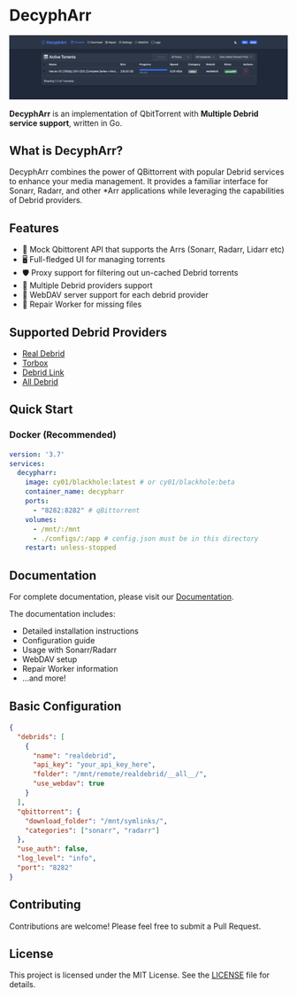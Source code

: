 # DecyphArr

![ui](docs/docs/images/main.png)

**DecyphArr** is an implementation of QbitTorrent with **Multiple Debrid service support**, written in Go.

## What is DecyphArr?

DecyphArr combines the power of QBittorrent with popular Debrid services to enhance your media management. It provides a familiar interface for Sonarr, Radarr, and other \*Arr applications while leveraging the capabilities of Debrid providers.

## Features

- 🔄 Mock Qbittorent API that supports the Arrs (Sonarr, Radarr, Lidarr etc)
- 🖥️ Full-fledged UI for managing torrents
- 🛡️ Proxy support for filtering out un-cached Debrid torrents
- 🔌 Multiple Debrid providers support
- 📁 WebDAV server support for each debrid provider
- 🔧 Repair Worker for missing files

## Supported Debrid Providers

- [Real Debrid](https://real-debrid.com)
- [Torbox](https://torbox.app)
- [Debrid Link](https://debrid-link.com)
- [All Debrid](https://alldebrid.com)

## Quick Start

### Docker (Recommended)

```yaml
version: '3.7'
services:
  decypharr:
    image: cy01/blackhole:latest # or cy01/blackhole:beta
    container_name: decypharr
    ports:
      - "8282:8282" # qBittorrent
    volumes:
      - /mnt/:/mnt
      - ./configs/:/app # config.json must be in this directory
    restart: unless-stopped
```

## Documentation

For complete documentation, please visit our [Documentation](https://sirrobot01.github.io/decypharr/).

The documentation includes:

- Detailed installation instructions
- Configuration guide
- Usage with Sonarr/Radarr
- WebDAV setup
- Repair Worker information
- ...and more!

## Basic Configuration

```json
{
  "debrids": [
    {
      "name": "realdebrid",
      "api_key": "your_api_key_here",
      "folder": "/mnt/remote/realdebrid/__all__/",
      "use_webdav": true
    }
  ],
  "qbittorrent": {
    "download_folder": "/mnt/symlinks/",
    "categories": ["sonarr", "radarr"]
  },
  "use_auth": false,
  "log_level": "info",
  "port": "8282"
}
```

## Contributing

Contributions are welcome! Please feel free to submit a Pull Request.

## License
This project is licensed under the MIT License. See the [LICENSE](LICENSE) file for details.